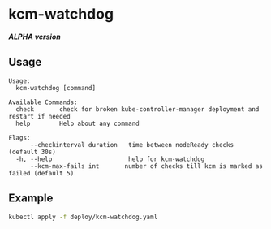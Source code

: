 # kcm-watchdog

***ALPHA version***

## Usage

```text
Usage:
  kcm-watchdog [command]

Available Commands:
  check       check for broken kube-controller-manager deployment and restart if needed
  help        Help about any command

Flags:
      --checkinterval duration   time between nodeReady checks (default 30s)
  -h, --help                     help for kcm-watchdog
      --kcm-max-fails int       number of checks till kcm is marked as failed (default 5)
```

## Example

```bash
kubectl apply -f deploy/kcm-watchdog.yaml
```
